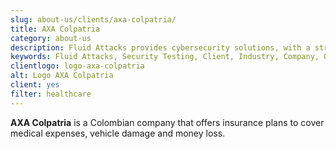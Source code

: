 ```yaml
---
slug: about-us/clients/axa-colpatria/
title: AXA Colpatria
category: about-us
description: Fluid Attacks provides cybersecurity solutions, with a strong focus on Continuous Hacking, for clients in multiple industries highlighted in this section.
keywords: Fluid Attacks, Security Testing, Client, Industry, Company, Organization, Pentesting, Ethical Hacking
clientlogo: logo-axa-colpatria
alt: Logo AXA Colpatria
client: yes
filter: healthcare
---
```


**AXA Colpatria** is a Colombian company
that offers insurance plans
to cover medical expenses,
vehicle damage and money loss.
